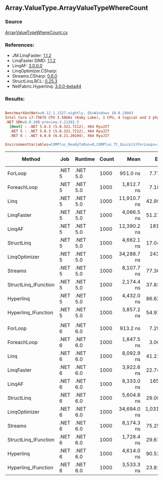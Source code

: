 ﻿## Array.ValueType.ArrayValueTypeWhereCount

### Source
[ArrayValueTypeWhereCount.cs](../LinqBenchmarks/Array/ValueType/ArrayValueTypeWhereCount.cs)

### References:
- JM.LinqFaster: [1.1.2](https://www.nuget.org/packages/JM.LinqFaster/1.1.2)
- LinqFaster.SIMD: [1.1.2](https://www.nuget.org/packages/LinqFaster.SIMD/1.0.3)
- LinqAF: [3.0.0.0](https://www.nuget.org/packages/LinqAF/3.0.0.0)
- LinqOptimizer.CSharp: [](https://www.nuget.org/packages/LinqOptimizer.CSharp/)
- Streams.CSharp: [0.6.0](https://www.nuget.org/packages/Streams.CSharp/0.6.0)
- StructLinq.BCL: [0.25.3](https://www.nuget.org/packages/StructLinq.BCL/0.25.3)
- NetFabric.Hyperlinq: [3.0.0-beta44](https://www.nuget.org/packages/NetFabric.Hyperlinq/3.0.0-beta44)

### Results:
``` ini

BenchmarkDotNet=v0.12.1.1527-nightly, OS=Windows 10.0.19043
Intel Core i7-7567U CPU 3.50GHz (Kaby Lake), 1 CPU, 4 logical and 2 physical cores
.NET SDK=6.0.100-preview.3.21202.5
  [Host] : .NET 5.0.3 (5.0.321.7212), X64 RyuJIT
  .NET 5 : .NET 5.0.3 (5.0.321.7212), X64 RyuJIT
  .NET 6 : .NET 6.0.0 (6.0.21.20104), X64 RyuJIT

EnvironmentVariables=COMPlus_ReadyToRun=0,COMPlus_TC_QuickJitForLoops=1,COMPlus_TieredPGO=1  

```
|               Method |    Job |  Runtime | Count |        Mean |       Error |      StdDev |      Median | Ratio | RatioSD |  Gen 0 | Gen 1 | Gen 2 | Allocated |
|--------------------- |------- |--------- |------ |------------:|------------:|------------:|------------:|------:|--------:|-------:|------:|------:|----------:|
|              ForLoop | .NET 5 | .NET 5.0 |  1000 |    951.0 ns |     7.77 ns |     6.49 ns |    950.3 ns |  1.00 |    0.00 |      - |     - |     - |         - |
|          ForeachLoop | .NET 5 | .NET 5.0 |  1000 |  1,812.7 ns |     7.18 ns |     6.37 ns |  1,811.3 ns |  1.91 |    0.01 |      - |     - |     - |         - |
|                 Linq | .NET 5 | .NET 5.0 |  1000 | 11,910.7 ns |    42.99 ns |    33.56 ns | 11,920.1 ns | 12.53 |    0.11 | 0.0153 |     - |     - |      32 B |
|           LinqFaster | .NET 5 | .NET 5.0 |  1000 |  4,066.5 ns |    51.27 ns |    47.96 ns |  4,046.8 ns |  4.27 |    0.04 |      - |     - |     - |         - |
|               LinqAF | .NET 5 | .NET 5.0 |  1000 | 12,390.2 ns |   181.30 ns |   169.59 ns | 12,340.1 ns | 13.04 |    0.18 |      - |     - |     - |         - |
|           StructLinq | .NET 5 | .NET 5.0 |  1000 |  4,662.1 ns |    17.04 ns |    15.94 ns |  4,661.5 ns |  4.90 |    0.04 | 0.0305 |     - |     - |      64 B |
|        LinqOptimizer | .NET 5 | .NET 5.0 |  1000 | 34,288.7 ns |   243.48 ns |   227.75 ns | 34,294.6 ns | 36.09 |    0.34 | 9.2163 |     - |     - |  19,273 B |
|              Streams | .NET 5 | .NET 5.0 |  1000 |  8,107.7 ns |    77.36 ns |    72.36 ns |  8,109.1 ns |  8.53 |    0.08 | 0.1678 |     - |     - |     360 B |
| StructLinq_IFunction | .NET 5 | .NET 5.0 |  1000 |  2,174.4 ns |    37.83 ns |    33.53 ns |  2,179.8 ns |  2.29 |    0.03 |      - |     - |     - |         - |
|            Hyperlinq | .NET 5 | .NET 5.0 |  1000 |  4,432.0 ns |    86.62 ns |   126.97 ns |  4,422.9 ns |  4.65 |    0.17 |      - |     - |     - |         - |
|  Hyperlinq_IFunction | .NET 5 | .NET 5.0 |  1000 |  3,857.2 ns |    54.97 ns |    51.42 ns |  3,858.7 ns |  4.06 |    0.07 |      - |     - |     - |         - |
|                      |        |          |       |             |             |             |             |       |         |        |       |       |           |
|              ForLoop | .NET 6 | .NET 6.0 |  1000 |    913.2 ns |     7.29 ns |     6.82 ns |    910.9 ns |  1.00 |    0.00 |      - |     - |     - |         - |
|          ForeachLoop | .NET 6 | .NET 6.0 |  1000 |  1,847.5 ns |     3.00 ns |     2.51 ns |  1,847.7 ns |  2.02 |    0.01 |      - |     - |     - |         - |
|                 Linq | .NET 6 | .NET 6.0 |  1000 |  8,092.9 ns |    41.21 ns |    38.55 ns |  8,102.9 ns |  8.86 |    0.07 | 0.0153 |     - |     - |      32 B |
|           LinqFaster | .NET 6 | .NET 6.0 |  1000 |  3,922.6 ns |    22.74 ns |    21.28 ns |  3,924.6 ns |  4.30 |    0.04 |      - |     - |     - |         - |
|               LinqAF | .NET 6 | .NET 6.0 |  1000 |  8,333.0 ns |   165.58 ns |   209.41 ns |  8,385.2 ns |  9.07 |    0.26 |      - |     - |     - |         - |
|           StructLinq | .NET 6 | .NET 6.0 |  1000 |  5,604.8 ns |    29.08 ns |    25.78 ns |  5,597.7 ns |  6.14 |    0.05 | 0.0305 |     - |     - |      64 B |
|        LinqOptimizer | .NET 6 | .NET 6.0 |  1000 | 34,694.0 ns | 1,031.56 ns | 3,041.57 ns | 32,755.7 ns | 36.40 |    1.85 | 9.1553 |     - |     - |  19,217 B |
|              Streams | .NET 6 | .NET 6.0 |  1000 |  8,174.3 ns |    75.25 ns |    66.70 ns |  8,162.5 ns |  8.96 |    0.11 | 0.1678 |     - |     - |     360 B |
| StructLinq_IFunction | .NET 6 | .NET 6.0 |  1000 |  1,728.4 ns |    29.67 ns |    23.16 ns |  1,735.8 ns |  1.89 |    0.03 |      - |     - |     - |         - |
|            Hyperlinq | .NET 6 | .NET 6.0 |  1000 |  4,614.0 ns |    90.52 ns |   148.73 ns |  4,608.2 ns |  5.06 |    0.13 |      - |     - |     - |         - |
|  Hyperlinq_IFunction | .NET 6 | .NET 6.0 |  1000 |  3,533.3 ns |    23.81 ns |    18.59 ns |  3,535.7 ns |  3.87 |    0.04 |      - |     - |     - |         - |
